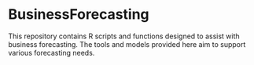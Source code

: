 # BusinessForecasting
This repository contains R scripts and functions designed to assist with business forecasting. The tools and models provided here aim to support various forecasting needs.
